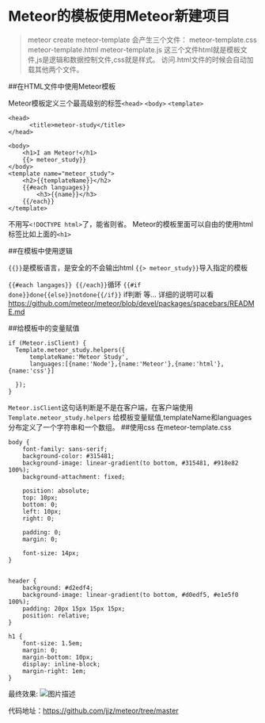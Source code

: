 # Meteor的模板使用Meteor新建项目
>meteor create meteor-template
会产生三个文件：
	meteor-template.css
	meteor-template.html
	meteor-template.js
这三个文件html就是模板文件,js是逻辑和数据控制文件,css就是样式。
访问.html文件的时候会自动加载其他两个文件。


##在HTML文件中使用Meteor模板

Meteor模板定义三个最高级别的标签`<head>` `<body>` `<template>`

    <head>
          <title>meteor-study</title>
    </head>
    
    <body>
        <h1>I am Meteor!</h1>
        {{> meteor_study}}
    </body>
    <template name="meteor_study">
        <h2>{{templateName}}</h2>
        {{#each languages}}
            <h3>{{name}}</h3>
        {{/each}}
    </template>

不用写`<!DOCTYPE html>`了，能省则省。
Meteor的模板里面可以自由的使用html标签比如上面的`<h1>`

##在模板中使用逻辑

`{{}}`是模板语言，是安全的不会输出html
`{{> meteor_study}}`导入指定的模板

`{{#each langages}} {{/each}}`循环
`{{#if done}}done{{else}}notdone{{/if}}` if判断
等...
详细的说明可以看 https://github.com/meteor/meteor/blob/devel/packages/spacebars/README.md

##给模板中的变量赋值

    if (Meteor.isClient) {
      Template.meteor_study.helpers({
          templateName:'Meteor Study',
          languages:[{name:'Node'},{name:'Meteor'},{name:'html'},{name:'css'}]
    
      });
    }

`Meteor.isClient`这句话判断是不是在客户端，在客户端使用`Template.meteor_study.helpers` 给模板变量赋值,templateName和languages分布定义了一个字符串和一个数组。
##使用css
在meteor-template.css

    body {
        font-family: sans-serif;
        background-color: #315481;
        background-image: linear-gradient(to bottom, #315481, #918e82 100%);
        background-attachment: fixed;
    
        position: absolute;
        top: 10px;
        bottom: 0;
        left: 10px;
        right: 0;
    
        padding: 0;
        margin: 0;
    
        font-size: 14px;
    }
    
    
    header {
        background: #d2edf4;
        background-image: linear-gradient(to bottom, #d0edf5, #e1e5f0 100%);
        padding: 20px 15px 15px 15px;
        position: relative;
    }
    
    h1 {
        font-size: 1.5em;
        margin: 0;
        margin-bottom: 10px;
        display: inline-block;
        margin-right: 1em;
    }

最终效果:
![图片描述][1]

代码地址：https://github.com/jjz/meteor/tree/master


  [1]: /img/bVp1VC

